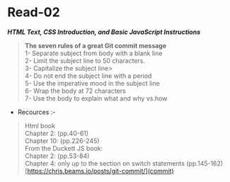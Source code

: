 # Read-02
**_HTML Text, CSS Introduction, and Basic JavaScript Instructions_**






>**The seven rules of a great Git commit message**  
>1- Separate subject from body with a blank line  
>2- Limit the subject line to 50 characters.  
>3- Capitalize the subject line>  
>4- Do not end the subject line with a period  
>5- Use the imperative mood in the subject line  
>6- Wrap the body at 72 characters  
>7- Use the body to explain what and why vs.how

* Recources :-  
>Html book  
>Chapter 2:  (pp.40-61)  
>Chapter 10: (pp.226-245)  
>From the Duckett JS book:  
>Chapter 2: (pp.53-84)  
>Chapter 4: only up to the section on switch statements (pp.145-162)   
>[https://chris.beams.io/posts/git-commit/](commit)